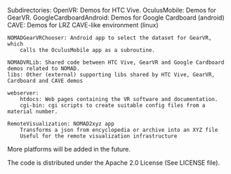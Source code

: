 Subdirectories:
	OpenVR: Demos for HTC Vive.
	OculusMobile: Demos for GearVR.
	GoogleCardboardAndroid: Demos for Google Cardboard (android)
	CAVE: Demos for LRZ CAVE-like environment (linux)

	NOMADGearVRChooser: Android app to select the dataset for GearVR, which
		calls the OculusMobile app as a subroutine.
	
	NOMADVRLib: Shared code between HTC Vive, GearVR and Google Cardboard demos related to NOMAD.
	libs: Other (external) supporting libs shared by HTC Vive, GearVR, Cardboard and CAVE demos
	
	webserver: 
		htdocs: Web pages containing the VR software and documentation.
		cgi-bin: cgi scripts to create suitable config files from a material number.
	
	RemoteVisualization: NOMAD2xyz app 
		Transforms a json from encyclopedia or archive into an XYZ file	
		Useful for the remote visualization infrastructure
	
More platforms will be added in the future.

The code is distributed under the Apache 2.0 License (See LICENSE file).

